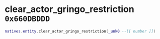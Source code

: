 # clear_actor_gringo_restriction `0x660DBDDD`

```lua
natives.entity.clear_actor_gringo_restriction(_unk0 --[[ number ]])
```